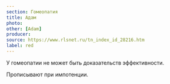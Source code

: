 ```yaml
---
section: Гомеопатия
title: Адам
photo:
other: [Adam]
producer:
source: https://www.rlsnet.ru/tn_index_id_28216.htm
label: red
---
```


У гомеопатии не может быть доказательств эффективности.

Прописывают при импотенции.
